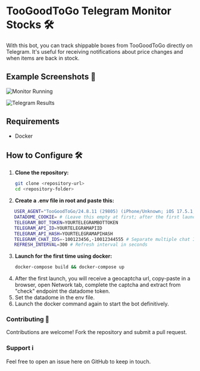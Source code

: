 # TooGoodToGo Telegram Monitor Stocks 🛠️

With this bot, you can track shippable boxes from TooGoodToGo directly on Telegram. It's useful for receiving notifications about price changes and when items are back in stock.

## Example Screenshots 📸

![Monitor Running](https://telegra.ph/file/6a6a44dc30db2858344d2.jpg)

![Telegram Results](https://telegra.ph/file/f445cac4177b239436b3b.jpg)

## Requirements

- Docker

## How to Configure 🛠️

1. **Clone the repository:**

   ```bash
   git clone <repository-url>
   cd <repository-folder>
2. **Create a .env file in root and paste this:**
```bash
   USER_AGENT="TooGoodToGo/24.8.11 (29805) (iPhone/Unknown; iOS 17.5.1; Scale/3.00/iOS)"
   DATADOME_COOKIE= # (Leave this empty at first; after the first launch, complete the captcha and add the extracted datadome here)
   TELEGRAM_BOT_TOKEN=YOURTELEGRAMBOTTOKEN
   TELEGRAM_API_ID=YOURTELEGRAMAPIID
   TELEGRAM_API_HASH=YOURTELEGRAMAPIHASH
   TELEGRAM_CHAT_IDS=-100123456,-10012344555 # Separate multiple chat IDs with commas
   REFRESH_INTERVAL=300 # Refresh interval in seconds
```
3. **Launch for the first time using docker:**
   ```bash
   docker-compose build && docker-compose up
   ```
4) After the first launch, you will receive a geocaptcha url, copy-paste in a browser, open Network tab, complete the captcha and extract from "check" endpoint the datadome token.
5) Set the datadome in the env file.
6) Launch the docker command again to start the bot definitively.


### Contributing 🤝 ###

Contributions are welcome! Fork the repository and submit a pull request.
### Support ℹ️ ###

Feel free to open an issue here on GitHub to keep in touch.
